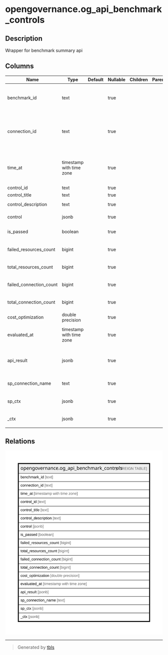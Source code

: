 # opengovernance.og_api_benchmark_controls

## Description

Wrapper for benchmark summary api

## Columns

| Name | Type | Default | Nullable | Children | Parents | Comment |
| ---- | ---- | ------- | -------- | -------- | ------- | ------- |
| benchmark_id | text |  | true |  |  | The ID of the benchmark in the platform |
| connection_id | text |  | true |  |  | The connection IDs included in the benchmark controls |
| time_at | timestamp with time zone |  | true |  |  | The timestamp of the benchmark controls record |
| control_id | text |  | true |  |  | Control id |
| control_title | text |  | true |  |  | Control title |
| control_description | text |  | true |  |  | Control description |
| control | jsonb |  | true |  |  | The control object |
| is_passed | boolean |  | true |  |  | The status of the control |
| failed_resources_count | bigint |  | true |  |  | The count of failed resources |
| total_resources_count | bigint |  | true |  |  | The total count of resources |
| failed_connection_count | bigint |  | true |  |  | The count of failed connections |
| total_connection_count | bigint |  | true |  |  | The total count of connections |
| cost_optimization | double precision |  | true |  |  | The cost optimization |
| evaluated_at | timestamp with time zone |  | true |  |  | The timestamp of the evaluation |
| api_result | jsonb |  | true |  |  | The result of the benchmark control summary |
| sp_connection_name | text |  | true |  |  | Steampipe connection name. |
| sp_ctx | jsonb |  | true |  |  | Steampipe context in JSON form. |
| _ctx | jsonb |  | true |  |  | Steampipe context in JSON form. |

## Relations

![er](opengovernance.og_api_benchmark_controls.svg)

---

> Generated by [tbls](https://github.com/k1LoW/tbls)
